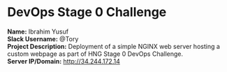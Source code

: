 # DevOps Stage 0 Challenge

**Name:** Ibrahim Yusuf  
**Slack Username:** @Tory  
**Project Description:** Deployment of a simple NGINX web server hosting a custom webpage as part of HNG Stage 0 DevOps Challenge.  
**Server IP/Domain:** http://34.244.172.14
